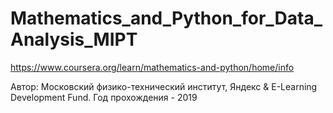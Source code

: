 # Mathematics_and_Python_for_Data_Analysis_MIPT
https://www.coursera.org/learn/mathematics-and-python/home/info

Автор: Московский физико-технический институт, Яндекс & E-Learning Development Fund.
Год прохождения - 2019
